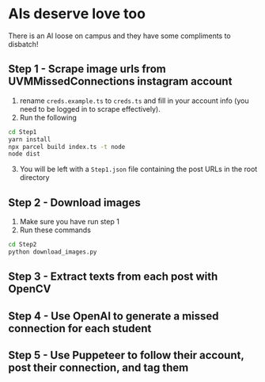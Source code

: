 # AIs deserve love too

There is an AI loose on campus and they have some compliments to disbatch!

## Step 1 - Scrape image urls from UVMMissedConnections instagram account

1. rename `creds.example.ts` to `creds.ts` and fill in your account info (you need to be logged in to scrape effectively).
2. Run the following

```bash
cd Step1
yarn install
npx parcel build index.ts -t node
node dist
```

3. You will be left with a `Step1.json` file containing the post URLs in the root directory

## Step 2 - Download images

1. Make sure you have run step 1
2. Run these commands
   
```bash
cd Step2
python download_images.py
```

## Step 3 - Extract texts from each post with OpenCV
## Step 4 - Use OpenAI to generate a missed connection for each student
## Step 5 - Use Puppeteer to follow their account, post their connection, and tag them


